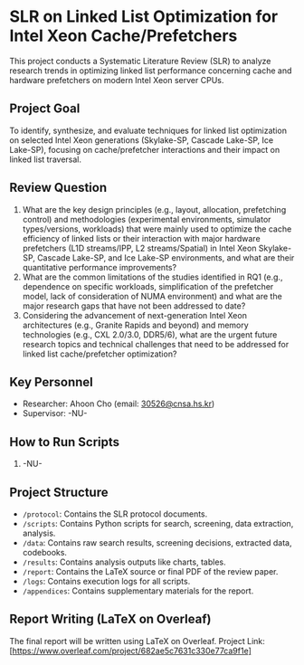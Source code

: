# SLR on Linked List Optimization for Intel Xeon Cache/Prefetchers
This project conducts a Systematic Literature Review (SLR) to analyze research trends in optimizing linked list performance concerning cache and hardware prefetchers on modern Intel Xeon server CPUs.

## Project Goal
To identify, synthesize, and evaluate techniques for linked list optimization on selected Intel Xeon generations (Skylake-SP, Cascade Lake-SP, Ice Lake-SP), focusing on cache/prefetcher interactions and their impact on linked list traversal.

## Review Question
1. What are the key design principles (e.g., layout, allocation, prefetching control) and methodologies (experimental environments, simulator types/versions, workloads) that were mainly used to optimize the cache efficiency of linked lists or their interaction with major hardware prefetchers (L1D streams/IPP, L2 streams/Spatial) in Intel Xeon Skylake-SP, Cascade Lake-SP, and Ice Lake-SP environments, and what are their quantitative performance improvements?
2. What are the common limitations of the studies identified in RQ1 (e.g., dependence on specific workloads, simplification of the prefetcher model, lack of consideration of NUMA environment) and what are the major research gaps that have not been addressed to date?
3. Considering the advancement of next-generation Intel Xeon architectures (e.g., Granite Rapids and beyond) and memory technologies (e.g., CXL 2.0/3.0, DDR5/6), what are the urgent future research topics and technical challenges that need to be addressed for linked list cache/prefetcher optimization?


## Key Personnel
- Researcher: Ahoon Cho (email: 30526@cnsa.hs.kr)
- Supervisor: -NU-

## How to Run Scripts
1. -NU-

## Project Structure
- `/protocol`: Contains the SLR protocol documents.
- `/scripts`: Contains Python scripts for search, screening, data extraction, analysis.
- `/data`: Contains raw search results, screening decisions, extracted data, codebooks.
- `/results`: Contains analysis outputs like charts, tables.
- `/report`: Contains the LaTeX source or final PDF of the review paper.
- `/logs`: Contains execution logs for all scripts.
- `/appendices`: Contains supplementary materials for the report.

## Report Writing (LaTeX on Overleaf)
The final report will be written using LaTeX on Overleaf.
Project Link: [https://www.overleaf.com/project/682ae5c7631c330e77ca9f1e]